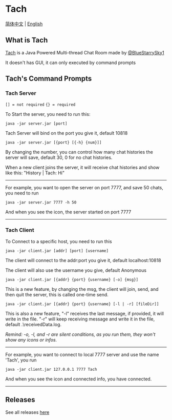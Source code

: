 # Tach

[简体中文](https://github.com/BlueStarrySky1/Tach/blob/main/README_zh.md) | [English](https://github.com/BlueStarrySky1/Tach/blob/main/README.md)

## What is Tach
[Tach](https://github.com/BlueStarrySky1/Tach) is a Java Powered Multi-thread Chat Room made by [@BlueStarrySky1](https://github.com/BlueStarrySky1)

It doesn't has GUI, it can only executed by command prompts

## Tach's Command Prompts
### Tach Server
`[] = not required`
`{} = required`

To Start the server, you need to run this:

`java -jar server.jar [port]`

Tach Server will bind on the port you give it, default 10818

`java -jar server.jar [{port} [{-h} {num}]]`

By changing the number, you can control how many chat histories the server will save, default 30, 0 for no chat histories.

When a new client joins the server, it will receive chat histories and show like this: "History | Tach: Hi"

___

For example, you want to open the server on port 7777, and save 50 chats, you need to run

`java -jar server.jar 7777 -h 50`

And when you see the icon, the server started on port 7777

___

### Tach Client
To Connect to a specific host, you need to run this

`java -jar client.jar [addr] [port] [username]`

The client will connect to the addr:port you give it, default localhost:10818

The client will also use the username you give, default Anonymous

`java -jar client.jar [{addr} {port} {username} [-o] {msg}]`

This is a new feature, by changing the msg, the client will join, send, and then quit the server, this is called one-time send.

`java -jar client.jar [{addr} {port} {username} [-l | -r] [fileDir]]`

This is also a new feature, "-l" receives the last message, if provided, it will write in the file. "-r" will keep receiving message and write it in the file, default .\receivedData.log.

*Remind: -o, -l, and -r are silent conditions, as you run them, they won't show any icons or infos.*

___

For example, you want to connect to local 7777 server and use the name 'Tach', you run

`java -jar client.jar 127.0.0.1 7777 Tach`

And when you see the icon and connected info, you have connected.

___

## Releases
See all releases [here](https://github.com/BlueStarrySky1/Tach/releases)
